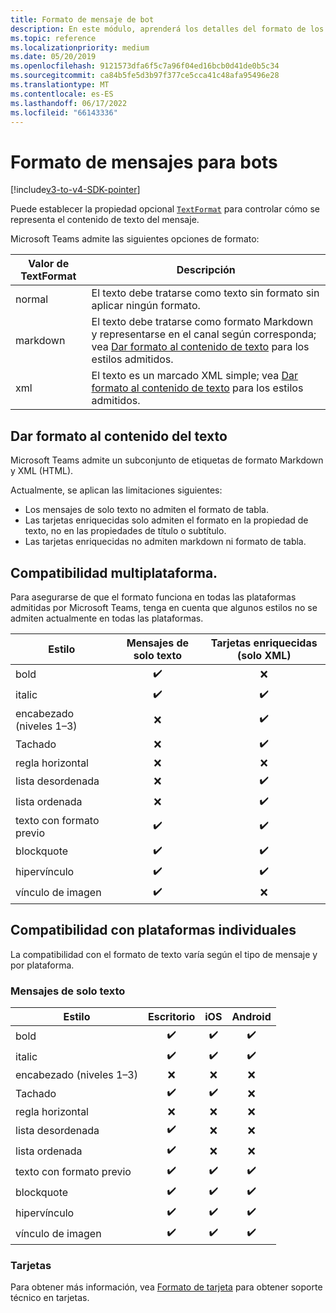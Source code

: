 ```yaml
---
title: Formato de mensaje de bot
description: En este módulo, aprenderá los detalles del formato de los mensajes del bot.
ms.topic: reference
ms.localizationpriority: medium
ms.date: 05/20/2019
ms.openlocfilehash: 9121573dfa6f5c7a96f04ed16bcb0d41de0b5c34
ms.sourcegitcommit: ca84b5fe5d3b97f377ce5cca41c48afa95496e28
ms.translationtype: MT
ms.contentlocale: es-ES
ms.lasthandoff: 06/17/2022
ms.locfileid: "66143336"
---
```

# <a name="message-formatting-for-bots"></a>Formato de mensajes para bots

[!include[v3-to-v4-SDK-pointer](~/includes/v3-to-v4-pointer-bots.md)]

Puede establecer la propiedad opcional [`TextFormat`](/bot-framework/dotnet/bot-builder-dotnet-create-messages#customizing-a-message) para controlar cómo se representa el contenido de texto del mensaje.

Microsoft Teams admite las siguientes opciones de formato:

| Valor de TextFormat | Descripción |
| --- | --- |
| normal | El texto debe tratarse como texto sin formato sin aplicar ningún formato. |
| markdown | El texto debe tratarse como formato Markdown y representarse en el canal según corresponda; vea [Dar formato al contenido de texto](#formatting-text-content) para los estilos admitidos. |
| xml | El texto es un marcado XML simple; vea [Dar formato al contenido de texto](#formatting-text-content) para los estilos admitidos. |

## <a name="formatting-text-content"></a>Dar formato al contenido del texto

Microsoft Teams admite un subconjunto de etiquetas de formato Markdown y XML (HTML).

Actualmente, se aplican las limitaciones siguientes:

* Los mensajes de solo texto no admiten el formato de tabla.
* Las tarjetas enriquecidas solo admiten el formato en la propiedad de texto, no en las propiedades de título o subtítulo.
* Las tarjetas enriquecidas no admiten markdown ni formato de tabla.

## <a name="cross-platform-support"></a>Compatibilidad multiplataforma.

Para asegurarse de que el formato funciona en todas las plataformas admitidas por Microsoft Teams, tenga en cuenta que algunos estilos no se admiten actualmente en todas las plataformas.

| Estilo                     | Mensajes de solo texto | Tarjetas enriquecidas (solo XML) |
| ---                       | :---: | :---: |
| bold                      | ✔️️ | ❌ |
| italic                    | ✔️ | ✔️ |
| encabezado (niveles 1&ndash;3) | ❌ | ✔️ |
| Tachado             | ❌ | ✔️ |
| regla horizontal           | ❌ | ❌ |
| lista desordenada            | ❌ | ✔️ |
| lista ordenada              | ❌ | ✔️ |
| texto con formato previo         | ✔️ | ✔️ |
| blockquote                | ✔️ | ✔️ |
| hipervínculo                 | ✔️ | ✔️ |
| vínculo de imagen                | ✔️ | ❌ |

## <a name="support-by-individual-platform"></a>Compatibilidad con plataformas individuales

La compatibilidad con el formato de texto varía según el tipo de mensaje y por plataforma.

### <a name="text-only-messages"></a>Mensajes de solo texto

| Estilo                     | Escritorio | iOS | Android |
| ---                       | :---: | :---: | :---: |
| bold                      | ✔️ | ✔️ | ✔️ |
| italic                    | ✔️ | ✔️ | ✔️ |
| encabezado (niveles 1&ndash;3) | ❌ | ❌ | ❌ |
| Tachado             | ✔️ | ✔️ | ❌ |
| regla horizontal           | ❌ | ❌ | ❌ |
| lista desordenada            | ✔️ | ❌ | ❌ |
| lista ordenada              | ✔️ | ❌ | ❌ |
| texto con formato previo         | ✔️ | ✔️ | ✔️ |
| blockquote                | ✔️ | ✔️ | ✔️ |
| hipervínculo                 | ✔️ | ✔️ | ✔️ |
| vínculo de imagen                | ✔️ | ✔️ | ✔️ |

### <a name="cards"></a>Tarjetas

Para obtener más información, vea [Formato de tarjeta](~/task-modules-and-cards/cards/cards-format.md) para obtener soporte técnico en tarjetas.
